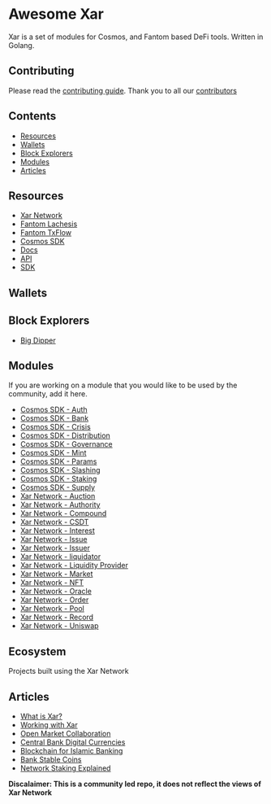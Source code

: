 # Awesome Xar

Xar is a set of modules for Cosmos, and Fantom based DeFi tools. Written in  Golang.

## Contributing

Please read the [contributing guide](./Contributing.md). Thank you to all our [contributors](https://github.com/xar-network/awesome/graphs/contributors)

## Contents

- [Resources](#resources)
- [Wallets](#wallets)
- [Block Explorers](#block-explorers)
- [Modules](#modules)
- [Articles](#articles)

## Resources

- [Xar Network](https://github.com/xar-network/xar-network/)
- [Fantom Lachesis](https://github.com/Fantom-foundation/go-lachesis/)
- [Fantom TxFlow](https://github.com/Fantom-foundation/go-txflow/)
- [Cosmos SDK](https://github.com/cosmos/cosmos-sdk/)
- [Docs](https://xar-network.github.io/xar-network/)
- [API](https://docs.xar.network/)
- [SDK](https://www.npmjs.com/package/@xar-network/javascript-sdk)

## Wallets

## Block Explorers

- [Big Dipper](https://explorer.xar.network/)

## Modules

If you are working on a module that you would like to be used by the community, add it here.

- [Cosmos SDK - Auth](https://github.com/cosmos/cosmos-sdk/tree/master/docs/spec/auth)
- [Cosmos SDK - Bank](https://github.com/cosmos/cosmos-sdk/tree/master/docs/spec/bank)
- [Cosmos SDK - Crisis](https://github.com/cosmos/cosmos-sdk/tree/master/docs/spec/crisis)
- [Cosmos SDK - Distribution](https://github.com/cosmos/cosmos-sdk/tree/master/docs/spec/distribution)
- [Cosmos SDK - Governance](https://github.com/cosmos/cosmos-sdk/tree/master/docs/spec/governance)
- [Cosmos SDK - Mint](https://github.com/cosmos/cosmos-sdk/tree/master/docs/spec/mint)
- [Cosmos SDK - Params](https://github.com/cosmos/cosmos-sdk/tree/master/docs/spec/params)
- [Cosmos SDK - Slashing](https://github.com/cosmos/cosmos-sdk/tree/master/docs/spec/slashing)
- [Cosmos SDK - Staking](https://github.com/cosmos/cosmos-sdk/tree/master/docs/spec/staking)
- [Cosmos SDK - Supply](https://github.com/cosmos/cosmos-sdk/tree/master/docs/spec/supply)
- [Xar Network - Auction](https://github.com/xar-network/xar-network/tree/master/x/auction)
- [Xar Network - Authority](https://github.com/xar-network/xar-network/tree/master/x/authority)
- [Xar Network - Compound](https://github.com/xar-network/xar-network/tree/master/x/compound)
- [Xar Network - CSDT](https://github.com/xar-network/xar-network/tree/master/x/csdt)
- [Xar Network - Interest](https://github.com/xar-network/xar-network/tree/master/x/interest)
- [Xar Network - Issue](https://github.com/xar-network/xar-network/tree/master/x/issue)
- [Xar Network - Issuer](https://github.com/xar-network/xar-network/tree/master/x/issuer)
- [Xar Network - liquidator](https://github.com/xar-network/xar-network/tree/master/x/liquidator)
- [Xar Network - Liquidity Provider](https://github.com/xar-network/xar-network/tree/master/x/liquidityprovider)
- [Xar Network - Market](https://github.com/xar-network/xar-network/tree/master/x/market)
- [Xar Network - NFT](https://github.com/xar-network/xar-network/tree/master/x/nft)
- [Xar Network - Oracle](https://github.com/xar-network/xar-network/tree/master/x/oracle)
- [Xar Network - Order](https://github.com/xar-network/xar-network/tree/master/x/order)
- [Xar Network - Pool](https://github.com/xar-network/xar-network/tree/master/x/pool)
- [Xar Network - Record](https://github.com/xar-network/xar-network/tree/master/x/record)
- [Xar Network - Uniswap](https://github.com/xar-network/xar-network/tree/master/x/uniswap)

## Ecosystem

Projects built using the Xar Network

## Articles

- [What is Xar?](https://xar-network.github.io/xar-network/what-is-xar.html)
- [Working with Xar](https://www.blog.xar.network/working-with-xar-network/)
- [Open Market Collaboration](https://www.blog.xar.network/announcing-technical-collaboration-of-openmarket-and-xar-network/)
- [Central Bank Digital Currencies](https://www.blog.xar.network/central-bank-digital-currency/)
- [Blockchain for Islamic Banking](https://www.blog.xar.network/blockchain-for-islamic-banking/)
- [Bank Stable Coins](https://www.blog.xar.network/the-case-for-bank-stable-coins/)
- [Network Staking Explained](https://www.blog.xar.network/xar-network-staking-explained/)

**Discalaimer: This is a community led repo, it does not reflect the views of Xar Network**

